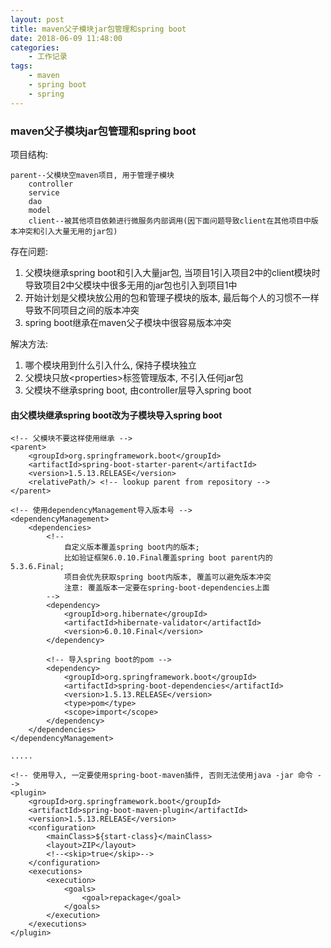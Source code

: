 ```yaml
---
layout: post
title: maven父子模块jar包管理和spring boot
date: 2018-06-09 11:48:00
categories:
    - 工作记录
tags:
    - maven
    - spring boot
    - spring
---
```


### maven父子模块jar包管理和spring boot

项目结构:
```
parent--父模块空maven项目, 用于管理子模块
    controller
    service
    dao
    model
    client--被其他项目依赖进行微服务内部调用(因下面问题导致client在其他项目中版本冲突和引入大量无用的jar包)
```

存在问题:
1. 父模块继承spring boot和引入大量jar包, 当项目1引入项目2中的client模块时导致项目2中父模块中很多无用的jar包也引入到项目1中
2. 开始计划是父模块放公用的包和管理子模块的版本, 最后每个人的习惯不一样导致不同项目之间的版本冲突
3. spring boot继承在maven父子模块中很容易版本冲突

解决方法:
1. 哪个模块用到什么引入什么, 保持子模块独立
2. 父模块只放\<properties\>标签管理版本, 不引入任何jar包
3. 父模块不继承spring boot, 由controller层导入spring boot

#### 由父模块继承spring boot改为子模块导入spring boot
```
<!-- 父模块不要这样使用继承 -->
<parent>
    <groupId>org.springframework.boot</groupId>
    <artifactId>spring-boot-starter-parent</artifactId>
    <version>1.5.13.RELEASE</version>
    <relativePath/> <!-- lookup parent from repository -->
</parent>
```
```
<!-- 使用dependencyManagement导入版本号 -->
<dependencyManagement>
    <dependencies>
        <!-- 
            自定义版本覆盖spring boot内的版本;
            比如验证框架6.0.10.Final覆盖spring boot parent内的5.3.6.Final;
            项目会优先获取spring boot内版本, 覆盖可以避免版本冲突
            注意: 覆盖版本一定要在spring-boot-dependencies上面
        -->
        <dependency>
            <groupId>org.hibernate</groupId>
            <artifactId>hibernate-validator</artifactId>
            <version>6.0.10.Final</version>
        </dependency>

        <!-- 导入spring boot的pom -->
        <dependency>
            <groupId>org.springframework.boot</groupId>
            <artifactId>spring-boot-dependencies</artifactId>
            <version>1.5.13.RELEASE</version>
            <type>pom</type>
            <scope>import</scope>
        </dependency>
    </dependencies>
</dependencyManagement>

.....

<!-- 使用导入, 一定要使用spring-boot-maven插件, 否则无法使用java -jar 命令 -->
<plugin>
    <groupId>org.springframework.boot</groupId>
    <artifactId>spring-boot-maven-plugin</artifactId>
    <version>1.5.13.RELEASE</version>
    <configuration>
        <mainClass>${start-class}</mainClass>
        <layout>ZIP</layout>
        <!--<skip>true</skip>-->
    </configuration>
    <executions>
        <execution>
            <goals>
                <goal>repackage</goal>
            </goals>
        </execution>
    </executions>
</plugin>
```
